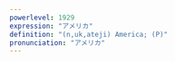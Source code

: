 ```yaml
---
powerlevel: 1929
expression: "アメリカ"
definition: "(n,uk,ateji) America; (P)"
pronunciation: "アメリカ"
---
```


